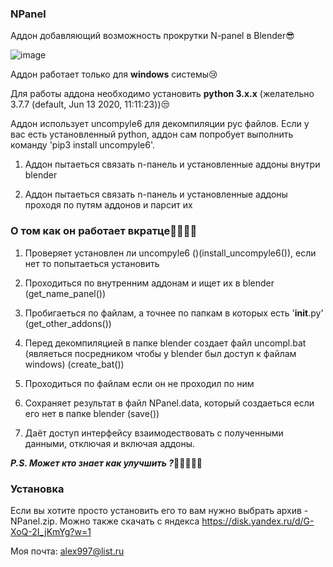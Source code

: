 ### NPanel 

Аддон добавляющий возможность прокрутки N-panel в Blender😎

![image](https://user-images.githubusercontent.com/31005234/112046126-aff12280-8b5c-11eb-80cf-f9f752fd7bf9.png)

Аддон работает только для **windows** системы😢

Для работы аддона необходимо установить **python 3.x.x** (желательно  3.7.7 (default, Jun 13 2020, 11:11:23))😒

Аддон использует uncompyle6 для декомпиляции pyc файлов. Если у вас есть установленный python, аддон сам попробует выполнить команду 'pip3 install uncompyle6'.

1) Аддон пытаеться связать n-панель и установленные аддоны внутри blender

2) Аддон пытаеться связать n-панель и установленные аддоны проходя по путям аддонов и парсит их

### О том как он работает вкратце🤷‍♂️🤷‍♀️

1) Проверяет установлен ли uncompyle6 ()(install_uncompyle6()), если нет то попытаеться установить 

2) Проходиться по внутренним аддонам и ищет их в blender (get_name_panel())

3) Пробигаеться по файлам, а точнее по папкам в которых есть '__init__.py' (get_other_addons())

4) Перед декомпиляцией в папке blender создает файл uncompl.bat (являеться посредником чтобы у blender был доступ к файлам windows) (create_bat())

5) Проходиться по файлам если он не проходил по ним

6) Сохраняет результат в файл NPanel.data, который создаеться если его нет в папке blender (save())

7) Даёт доступ интерфейсу взаимодествовать с полученными данными, отключая и включая аддоны.


_**P.S. Может кто знает как улучшить ?**_🧙‍♀️🧙‍♂️🧐

### Установка
Если вы хотите просто установить его то вам нужно выбрать архив - NPanel.zip. Можно также скачать с яндекса https://disk.yandex.ru/d/G-XoQ-2I_jKmYg?w=1


Моя почта: alex997@list.ru
